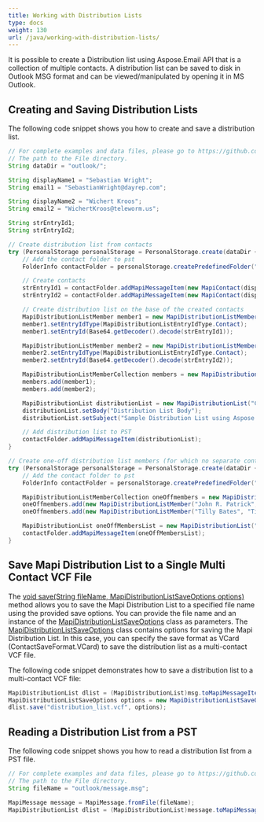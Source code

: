 ```yaml
---
title: Working with Distribution Lists
type: docs
weight: 130
url: /java/working-with-distribution-lists/
---
```



It is possible to create a Distribution list using Aspose.Email API that is a collection of multiple contacts. A distribution list can be saved to disk in Outlook MSG format and can be viewed/manipulated by opening it in MS Outlook.

## **Creating and Saving Distribution Lists**

The following code snippet shows you how to create and save a distribution list.

~~~Java
// For complete examples and data files, please go to https://github.com/aspose-email/Aspose.Email-for-Java
// The path to the File directory.
String dataDir = "outlook/";

String displayName1 = "Sebastian Wright";
String email1 = "SebastianWright@dayrep.com";

String displayName2 = "Wichert Kroos";
String email2 = "WichertKroos@teleworm.us";

String strEntryId1;
String strEntryId2;

// Create distribution list from contacts
try (PersonalStorage personalStorage = PersonalStorage.create(dataDir + "CreateDistributionListInPST_out.pst", FileFormatVersion.Unicode)) {
    // Add the contact folder to pst
    FolderInfo contactFolder = personalStorage.createPredefinedFolder("Contacts", StandardIpmFolder.Contacts);

    // Create contacts
    strEntryId1 = contactFolder.addMapiMessageItem(new MapiContact(displayName1, email1));
    strEntryId2 = contactFolder.addMapiMessageItem(new MapiContact(displayName2, email2));

    // Create distribution list on the base of the created contacts
    MapiDistributionListMember member1 = new MapiDistributionListMember(displayName1, email1);
    member1.setEntryIdType(MapiDistributionListEntryIdType.Contact);
    member1.setEntryId(Base64.getDecoder().decode(strEntryId1));

    MapiDistributionListMember member2 = new MapiDistributionListMember(displayName2, email2);
    member2.setEntryIdType(MapiDistributionListEntryIdType.Contact);
    member2.setEntryId(Base64.getDecoder().decode(strEntryId2));

    MapiDistributionListMemberCollection members = new MapiDistributionListMemberCollection();
    members.add(member1);
    members.add(member2);

    MapiDistributionList distributionList = new MapiDistributionList("Contact list", members);
    distributionList.setBody("Distribution List Body");
    distributionList.setSubject("Sample Distribution List using Aspose.Email");

    // Add distribution list to PST
    contactFolder.addMapiMessageItem(distributionList);
}

// Create one-off distribution list members (for which no separate contacts were created)
try (PersonalStorage personalStorage = PersonalStorage.create(dataDir + "CreateDistributionListInPST_OneOffmembers_out.pst", FileFormatVersion.Unicode)) {
    // Add the contact folder to pst
    FolderInfo contactFolder = personalStorage.createPredefinedFolder("Contacts", StandardIpmFolder.Contacts);

    MapiDistributionListMemberCollection oneOffmembers = new MapiDistributionListMemberCollection();
    oneOffmembers.add(new MapiDistributionListMember("John R. Patrick", "JohnRPatrick@armyspy.com"));
    oneOffmembers.add(new MapiDistributionListMember("Tilly Bates", "TillyBates@armyspy.com"));

    MapiDistributionList oneOffMembersList = new MapiDistributionList("Simple list", oneOffmembers);
    contactFolder.addMapiMessageItem(oneOffMembersList);
}
~~~

## **Save Mapi Distribution List to a Single Multi Contact VCF File**

The [void save(String fileName, MapiDistributionListSaveOptions options)](https://reference.aspose.com/email/java/com.aspose.email/mapidistributionlist/#save-java.lang.String-com.aspose.email.MapiDistributionListSaveOptions-) method allows you to save the Mapi Distribution List to a specified file name using the provided save options. You can provide the file name and an instance of the [MapiDistributionListSaveOptions](https://reference.aspose.com/email/java/com.aspose.email/mapidistributionlistsaveoptions/) class as parameters.
The [MapiDistributionListSaveOptions](https://reference.aspose.com/email/java/com.aspose.email/mapidistributionlistsaveoptions/) class contains options for saving the Mapi Distribution List. In this case, you can specify the save format as VCard (ContactSaveFormat.VCard) to save the distribution list as a multi-contact VCF file.

The following code snippet demonstrates how to save a distribution list to a multi-contact VCF file:

```java
MapiDistributionList dlist = (MapiDistributionList)msg.toMapiMessageItem();
MapiDistributionListSaveOptions options = new MapiDistributionListSaveOptions(ContactSaveFormat.VCard);
dlist.save("distribution_list.vcf", options);
```

## **Reading a Distribution List from a PST**

The following code snippet shows you how to read a distribution list from a PST file.

~~~Java
// For complete examples and data files, please go to https://github.com/aspose-email/Aspose.Email-for-Java
// The path to the File directory.
String fileName = "outlook/message.msg";

MapiMessage message = MapiMessage.fromFile(fileName);
MapiDistributionList dlist = (MapiDistributionList)message.toMapiMessageItem();
~~~
